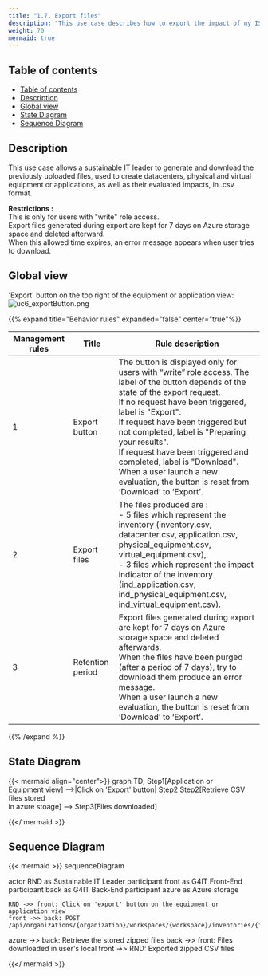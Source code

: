 ```yaml
---
title: "1.7. Export files"
description: "This use case describes how to export the impact of my IS"
weight: 70
mermaid: true
---
```


## Table of contents

-   [Table of contents](#table-of-contents)
-   [Description](#description)
-   [Global view](#global-view)
-   [State Diagram](#state-diagram)
-   [Sequence Diagram](#sequence-diagram)

## Description

This use case allows a sustainable IT leader to generate and download the previously uploaded files, used to create
datacenters, physical and virtual equipment or applications, as well as their evaluated impacts, in .csv format.

**Restrictions :**  
This is only for users with "write" role access.  
Export files generated during export are kept for 7 days on Azure storage space and deleted afterward.  
When this allowed time expires, an error message appears when user tries to download.

## Global view

'Export' button on the top right of the equipment or application view:
![uc6_exportButton.png](../images/uc6_exportButton.png)

{{% expand title="Behavior rules" expanded="false" center="true"%}}

| Management rules | Title            | Rule description                                                                                                                                                                                                                                                                                                                                                                                                                                          |
| ---------------- | ---------------- | --------------------------------------------------------------------------------------------------------------------------------------------------------------------------------------------------------------------------------------------------------------------------------------------------------------------------------------------------------------------------------------------------------------------------------------------------------- |
| 1                | Export button    | The button is displayed only for users with “write” role access. The label of the button depends of the state of the export request. <br> If no request have been triggered, label is "Export".<br> If request have been triggered but not completed, label is "Preparing your results".<br> If request have been triggered and completed, label is "Download".<br> When a user launch a new evaluation, the button is reset from ‘Download’ to ‘Export’. |
| 2                | Export files     | The files produced are :<br> - 5 files which represent the inventory (inventory.csv, datacenter.csv, application.csv, physical_equipment.csv, virtual_equipment.csv), <br> - 3 files which represent the impact indicator of the inventory (ind_application.csv, ind_physical_equipment.csv, ind_virtual_equipment.csv).                                                                                                                                  |
| 3                | Retention period | Export files generated during export are kept for 7 days on Azure storage space and deleted afterwards.<br>When the files have been purged (after a period of 7 days), try to download them produce an error message. <br> When a user launch a new evaluation, the button is reset from ‘Download’ to ‘Export’.                                                                                                                                          |

{{% /expand %}}

## State Diagram

{{< mermaid align="center">}}
graph TD;
Step1[Application or <br>Equipment view] -->|Click on 'Export' button| Step2
Step2[Retrieve  CSV files stored<br> in azure stoage] --> Step3[Files downloaded]

{{</ mermaid >}}

## Sequence Diagram

{{< mermaid >}}
sequenceDiagram

actor RND as Sustainable IT Leader
participant front as G4IT Front-End
participant back as G4IT Back-End
participant azure as Azure storage

    RND ->> front: Click on 'export' button on the equipment or application view
    front ->> back: POST /api/organizations/{organization}/workspaces/{workspace}/inventories/{inventoryId}/export/download
   azure ->> back: Retrieve the stored zipped files
    back ->> front: Files downloaded in user's local
    front ->> RND: Exported zipped CSV files

{{</ mermaid >}}
